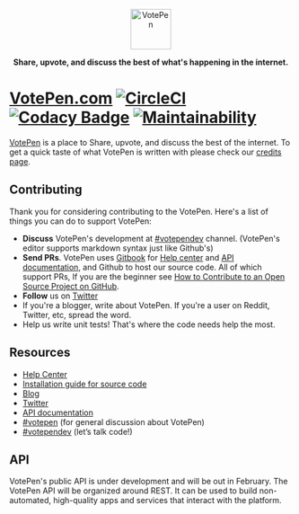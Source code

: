<p align="center">
  <p align="center">
    <img src="https://cdn.jsdelivr.net/npm/cdn-votepen@1.0.0/imgs/votepen.png" alt="VotePen" height="72">
  </p>
  <p align="center">
    <b>
      Share, upvote, and discuss the best of what's happening in the internet.
    </b>
  </p>
</p>

# [VotePen.com](https://votepen.com) [![CircleCI](https://img.shields.io/circleci/project/github/VotePen/VotePen.svg)](https://circleci.com/gh/VotePen/VotePen/tree/master) [![Codacy Badge](https://api.codacy.com/project/badge/Grade/9174398c5cd14963aead24f2c867cf05)](https://app.codacy.com/app/Votepen/VotePen?utm_source=github.com&utm_medium=referral&utm_content=VotePen/VotePen&utm_campaign=badger) [![Maintainability](https://api.codeclimate.com/v1/badges/c18908dfc0a781b1d07d/maintainability)](https://codeclimate.com/github/VotePen/VotePen/maintainability)

[VotePen](https://votepen.com) is a place to Share, upvote, and discuss the best of the internet. To get a quick taste of what VotePen is written with please check our [credits page](https://votepen.com/credits).

## Contributing

Thank you for considering contributing to the VotePen. Here's a list of things you can do to support VotePen:

- **Discuss** VotePen's development at  [#votependev](https://votepen.com/c/votependev) channel. (VotePen's editor supports markdown syntax just like Github's)
- **Send PRs**. VotePen uses [Gitbook](https://gitbook.io) for [Help center](https://help.votepen.com) and [API documentation](https://api.votepen.com), and Github to host our source code. All of which support PRs, If you are the beginner see [How to Contribute to an Open Source Project on GitHub](https://egghead.io/series/how-to-contribute-to-an-open-source-project-on-github). 
- **Follow** us on [Twitter](https://twitter.com/VotePen) 
- If you're a blogger, write about VotePen. If you're a user on Reddit, Twitter, etc, spread the word. 
- Help us write unit tests! That's where the code needs help the most. 

## Resources

- [Help Center](https://help.votepen.com)
- [Installation guide for source code](/INSTALLATION.md)
- [Blog](https://medium.com/votepen/)
- [Twitter](https://twitter.com/VotePen)
- [API documentation](https://api.votepen.com)
- [#votepen](https://votepen.com/c/Votepen) (for general discussion about VotePen)
- [#votependev](https://votepen.com/c/VotepenDev) (let’s talk code!)

## API

VotePen's public API is under development and will be out in February. The VotePen API will be organized around REST. It can be used to build non-automated, high-quality apps and services that interact with the platform.

